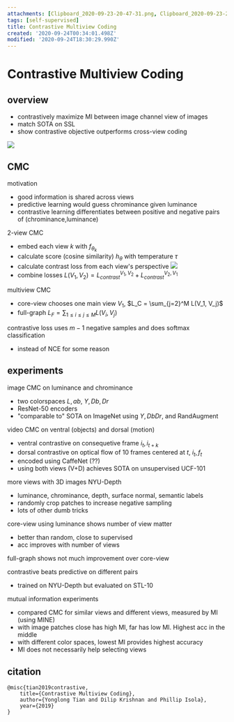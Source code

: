 ```yaml
---
attachments: [Clipboard_2020-09-23-20-47-31.png, Clipboard_2020-09-23-21-06-57.png]
tags: [self-supervised]
title: Contrastive Multiview Coding
created: '2020-09-24T00:34:01.498Z'
modified: '2020-09-24T18:30:29.990Z'
---
```


# Contrastive Multiview Coding

## overview

- contrastively maximize MI between image channel view of images
- match SOTA on SSL
- show contrastive objective outperforms cross-view coding

![](@attachment/Clipboard_2020-09-23-20-47-31.png)

## CMC

motivation
- good information is shared across views
- predictive learning would guess chrominance given luminance
- contrastive learning differentiates between positive and negative pairs of (chrominance,luminance)

2-view CMC
- embed each view $k$ with $f_{\theta_k}$
- calculate score (cosine similarity) $h_\theta$ with temperature $\tau$
- calculate contrast loss from each view's perspective
![](@attachment/Clipboard_2020-09-23-21-06-57.png)
- combine losses $L(V_1, V_2) = L^{V_1, V_2}_{contrast} + L^{V_2, V_1}_{contrast}$

multiview CMC
- core-view chooses one main view $V_1$, $L_C = \sum_{j=2}^M L(V_1, V_j)$
- full-graph $L_F = \sum_{1 \leq i \leq j \leq M} L(V_i, V_j)$

contrastive loss uses $m-1$ negative samples and does softmax classification
- instead of NCE for some reason

## experiments

image CMC on luminance and chrominance
- two colorspaces $L,ab$, $Y, Db,Dr$
- ResNet-50 encoders
- "comparable to" SOTA on ImageNet using $Y, DbDr$, and RandAugment 

video CMC on ventral (objects) and dorsal (motion)
- ventral contrastive on consequetive frame $i_t, i_{t+k}$
- dorsal contrastive on optical flow of 10 frames centered at $t$, $i_t, f_t$
- encoded using CaffeNet (??) 
- using both views (V+D) achieves SOTA on unsupervised UCF-101

more views with 3D images NYU-Depth
- luminance, chrominance, depth, surface normal, semantic labels
- randomly crop patches to increase negative sampling
- lots of other dumb tricks

core-view using luminance shows number of view matter
- better than random, close to supervised
- acc improves with number of views

full-graph shows not much improvement over core-view

contrastive beats predictive on different pairs
- trained on NYU-Depth but evaluated on STL-10

mutual information experiments
- compared CMC for similar views and different views, measured by MI (using MINE)
- with image patches close has high MI, far has low MI. Highest acc in the middle
- with different color spaces, lowest MI provides highest accuracy
- MI does not necessarily help selecting views


## citation

```
@misc{tian2019contrastive,
    title={Contrastive Multiview Coding},
    author={Yonglong Tian and Dilip Krishnan and Phillip Isola},
    year={2019}
}
```
